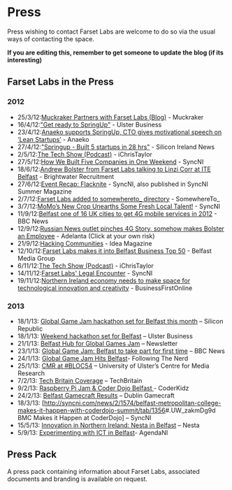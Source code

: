 Press
=====

Press wishing to contact Farset Labs are welcome to do so via the usual ways of
contacting the space.

**If you are editing this, remember to get someone to update the blog (if its interesting)**

Farset Labs in the Press
------------------------

### 2012

 - 25/3/12:[Muckraker Partners with Farset Labs (Blog)](http://muckraker.me/2012/03/25/announcing-the-muckrakers-partnership-with-farset-labs/) - Muckraker
 - 16/4/12:["Get ready to SpringUp"](http://www.ulsterbusiness.com/articles/2012/04/16/get-ready-to-springup) - Ulster Business
 - 23/4/12:[Anaeko supports SpringUp, CTO gives motivational speech on ‘Lean Startups’](http://www.resourceorientedarchitecture.com/?p=1372) - Anaeko
 - 27/4/12:["Springup - Built 5 startups in 28 hrs"](http://www.siliconirelandnewswire.com/2012/04/springup-built-5-startups-in-28-hrs.html) - Silicon Ireland News
 - 2/5/12:[The Tech Show (Podcast)](http://ichristaylor.com/the-tech-show-episode-13/) - iChrisTaylor
 - 27/5/12:[How We Built Five Companies in One Weekend](http://syncni.com/news/p.php?id=6420) - SyncNI
 - 18/6/12:[Andrew Bolster from Farset Labs talking to Linzi Corr at ITE Belfast](http://www.youtube.com/watch?v=qeaN_2xU2hk) - Brightwater Recruitment
 - 27/6/12:[Event Recap: Flacknite](http://syncni.com/news/p.php?id=6741) - SyncNI, also published in SyncNI Summer Magazine
 - 2/7/12:[Farset Labs added to somewhereto_ directory](http://somewhereto.com/regions/northern-ireland/farset-labs) - SomewhereTo_
 - 3/7/12:[MoMo’s New Crop Unearths Some Fresh Local Talent!](http://syncni.com/news/6764) - SyncNI
 - 11/9/12:[Belfast one of 16 UK cities to get 4G mobile services in 2012](http://www.bbc.co.uk/news/uk-northern-ireland-19558312) - BBC News
 - 12/9/12:[Russian News outlet pinches 4G Story, somehow makes Bolster an Employee](http://adelanta.info/news/england4/index2012/09/12/9731.html) - Adelanta (Click at your own risk)
 - 21/9/12:[Hacking Communities](http://readidea.com/magazines/issue5/hackerspace.html) - Idea Magazine
 - 12/10/12:[Farset Labs makes it into Belfast Business Top 50](http://belfastmediagroup.com/top50/belfast-business-top-50-list-2012/) - Belfast Media Group
 - 6/11/12:[The Tech Show (Podcast)](http://eamonnmallie.com/2012/11/tech-show-podcast-episode-26/) - iChrisTaylor
 - 14/11/12:[Farset Labs' Legal Encounter](http://syncni.com/news/7397) - SyncNI
 - 19/11/12:[Northern Ireland economy needs to make space for technological innovation and creativity](http://www.businessfirstonline.co.uk/?p=10387) - BusinessFirstOnline

### 2013

 - 18/1/13: [Global Game Jam hackathon set for Belfast this month](http://www.siliconrepublic.com/innovation/item/31099-global-game-jam-hackathon/) – Silicon Republic
 - 18/1/13: [Weekend hackathon set for Belfast](http://www.ulsterbusiness.com/articles/2013/01/18/weekend-hackathon-set-for-belfast) – Ulster Business
 - 21/1/13: [Belfast Hub for Global Games Jam](http://www.newsletter.co.uk/news/business/local-businesses/belfast-hub-for-global-games-jam-1-4705625) – Newsletter
 - 23/1/13: [Global Game Jam: Belfast to take part for first time](http://www.bbc.co.uk/news/uk-northern-ireland-21142798) – BBC News
 - 24/1/13: [Global Game Jam Hits Belfast](http://www.followingthenerd.com/video-games/global-game-jam-hits-belfast/?utm_source=rss&utm_medium=rss&utm_campaign=global-game-jam-hits-belfast)- Following The Nerd
 - 25/1/13: [CMR at #BLOC54](http://cmr.ulster.ac.uk/cmr-at-bloc54/) – University of Ulster’s Centre for Media Research
 - 7/2/13: [Tech Britain Coverage](http://techbritain.com/videos/watch/43) – TechBritain
 - 9/2/13: [Raspberry Pi Jam & Coder Dojo Belfast ](http://coderkidz.com/2013/02/raspberry-pi-jam-coder-dojo-belfast/)- CoderKidz
 - 24/2/13: [Belfast Gamecraft Results](http://dublingamecraft.com/2013/02/24/belfat-gamecraft-winners/) – Dublin Gamecraft
 - 18/3/13: [<http://syncni.com/news/2/1574/belfast-metropolitan-college-makes-it-happen-with-coderdojo-summit/tab/1356>#.UW_zakmDg9d BMC Makes it Happen at CoderDojo] – SyncNI
 - 15/5/13: [Innovation in Northern Ireland: Nesta in Belfast](http://www.nesta.org.uk/events/nesta_road_shows/assets/events/innovation_in_northern_ireland_nesta_in_belfast) – Nesta
 - 5/9/13: [Experimenting with ICT in Belfast](http://www.agendani.com/experimenting-with-ict-in-belfast/)- AgendaNI

Press Pack
----------

A press pack containing information about Farset Labs, associated documents and
branding is available on request.
